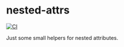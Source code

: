 # nested-attrs

[![CI](https://github.com/spenserblack/nested-attrs/actions/workflows/ci.yml/badge.svg)](https://github.com/spenserblack/nested-attrs/actions/workflows/ci.yml)

Just some small helpers for nested attributes.
